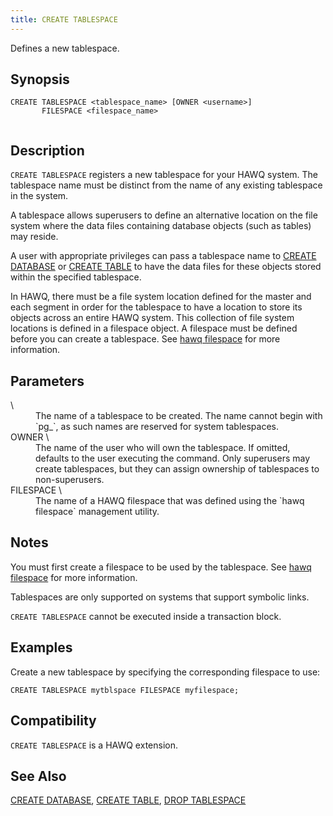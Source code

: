 ```yaml
---
title: CREATE TABLESPACE
---
```


<!--
Licensed to the Apache Software Foundation (ASF) under one
or more contributor license agreements.  See the NOTICE file
distributed with this work for additional information
regarding copyright ownership.  The ASF licenses this file
to you under the Apache License, Version 2.0 (the
"License"); you may not use this file except in compliance
with the License.  You may obtain a copy of the License at

  http://www.apache.org/licenses/LICENSE-2.0

Unless required by applicable law or agreed to in writing,
software distributed under the License is distributed on an
"AS IS" BASIS, WITHOUT WARRANTIES OR CONDITIONS OF ANY
KIND, either express or implied.  See the License for the
specific language governing permissions and limitations
under the License.
-->

Defines a new tablespace.

## Synopsis<a id="topic1__section2"></a>

``` pre
CREATE TABLESPACE <tablespace_name> [OWNER <username>]
       FILESPACE <filespace_name>
         
```

## Description<a id="topic1__section3"></a>

`CREATE TABLESPACE` registers a new tablespace for your HAWQ system. The tablespace name must be distinct from the name of any existing tablespace in the system.

A tablespace allows superusers to define an alternative location on the file system where the data files containing database objects (such as tables) may reside.

A user with appropriate privileges can pass a tablespace name to [CREATE DATABASE](CREATE-DATABASE.html) or [CREATE TABLE](CREATE-TABLE.html) to have the data files for these objects stored within the specified tablespace.

In HAWQ, there must be a file system location defined for the master and each segment in order for the tablespace to have a location to store its objects across an entire HAWQ system. This collection of file system locations is defined in a filespace object. A filespace must be defined before you can create a tablespace. See [hawq filespace](../cli/admin_utilities/hawqfilespace.html#topic1) for more information.

## Parameters<a id="topic1__section4"></a>

<dt> \<tablespacename\>   </dt>
<dd>The name of a tablespace to be created. The name cannot begin with `pg_`, as such names are reserved for system tablespaces.</dd>

<dt>OWNER \<username\>   </dt>
<dd>The name of the user who will own the tablespace. If omitted, defaults to the user executing the command. Only superusers may create tablespaces, but they can assign ownership of tablespaces to non-superusers.</dd>

<dt>FILESPACE \<filespace\_name\>   </dt>
<dd>The name of a HAWQ filespace that was defined using the `hawq filespace` management utility.</dd>

## Notes<a id="topic1__section5"></a>

You must first create a filespace to be used by the tablespace. See [hawq filespace](../cli/admin_utilities/hawqfilespace.html#topic1) for more information.

Tablespaces are only supported on systems that support symbolic links.

`CREATE TABLESPACE` cannot be executed inside a transaction block.

## Examples<a id="topic1__section6"></a>

Create a new tablespace by specifying the corresponding filespace to use:

``` pre
CREATE TABLESPACE mytblspace FILESPACE myfilespace;
```

## Compatibility<a id="topic1__section7"></a>

`CREATE TABLESPACE` is a HAWQ extension.

## See Also<a id="topic1__section8"></a>

[CREATE DATABASE](CREATE-DATABASE.html), [CREATE TABLE](CREATE-TABLE.html), [DROP TABLESPACE](DROP-TABLESPACE.html)
